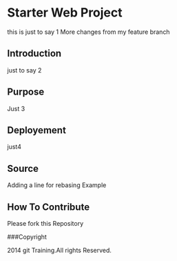 # Starter Web Project

this is just to say 1
More changes from my feature branch

## Introduction

just to say 2

## Purpose
Just 3

## Deployement
just4

## Source

Adding a line for rebasing Example

## How To Contribute

Please fork this Repository

###Copyright

2014 git Training.All rights Reserved.